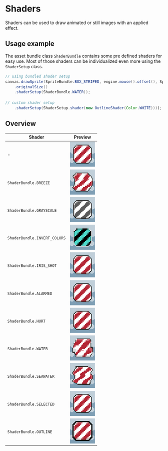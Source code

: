 # Shaders

Shaders can be used to draw animated or still images with an applied effect.

## Usage example

The asset bundle class `ShaderBundle` contains some pre defined shaders for easy use. Most of those shaders can be
individualized even more using the `ShaderSetup` class.

``` java
// using bundled shader setup
canvas.drawSprite(SpriteBundle.BOX_STRIPED, engine.mouse().offset(), SpriteDrawOptions
    .originalSize()
    .shaderSetup(ShaderBundle.WATER));

// custom shader setup
    .shaderSetup(ShaderSetup.shader(new OutlineShader(Color.WHITE))));
```

## Overview

| Shader                       | Preview                             |
|------------------------------|-------------------------------------|
| -                            | ![NONE](NONE.gif)                   |
| `ShaderBundle.BREEZE`        | ![BREEZE](BREEZE.gif)               |
| `ShaderBundle.GRAYSCALE`     | ![GRAYSCALE](GRAYSCALE.gif)         |
| `ShaderBundle.INVERT_COLORS` | ![INVERT_COLORS](INVERT_COLORS.gif) |
| `ShaderBundle.IRIS_SHOT`     | ![IRIS_SHOT](IRIS_SHOT.gif)         |
| `ShaderBundle.ALARMED`       | ![ALARMED](ALARMED.gif)             |
| `ShaderBundle.HURT`          | ![HURT](HURT.gif)                   |
| `ShaderBundle.WATER`         | ![WATER](WATER.gif)                 |
| `ShaderBundle.SEAWATER`      | ![SEAWATER](SEAWATER.gif)           |
| `ShaderBundle.SELECTED`      | ![SELECTED](SELECTED.gif)           |
| `ShaderBundle.OUTLINE`       | ![OUTLINE](OUTLINE.gif)             |

